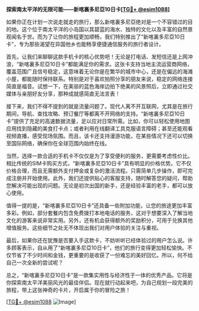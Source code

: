 **探索南太平洋的无限可能——新喀裏多尼亞10日卡[[TG💪+ @esim1088](https://t.me/s/esim1088)]**

如果你正在计划一次说走就走的旅行，那么新喀裏多尼亞绝对是一个不容错过的目的地。这个位于南太平洋的小岛国以其碧蓝的海水、独特的文化以及丰富的自然景观闻名于世。而为了让你的旅程更加顺畅，我们特别推出了“新喀裏多尼亞10日卡”，专为那些渴望在异国他乡也能畅享便捷通信服务的旅行者设计。

首先，让我们来聊聊这款手机卡的核心优势吧！无论是打电话、发短信还是上网冲浪，“新喀裏多尼亞10日卡”都能满足你的需求。这张卡支持当地主流运营商网络，覆盖范围广且信号稳定，这意味着无论你是在繁华的城市中心，还是在偏远的海滩小屋，都能随时保持联系。特别是对于喜欢拍照分享的朋友来说，稳定的网络连接简直是福音。试想一下，在美丽的蓝色海岸边拍下绝美的风景照后，立即通过社交媒体与亲朋好友分享，那种成就感简直无法言表！

接下来，我们不得不提到的就是流量问题了。现代人离不开互联网，尤其是在旅行期间，导航、查找攻略、预订餐厅等都离不开网络的支持。“新喀裏多尼亞10日卡”提供了充足的高速数据流量，足以应对日常所需。比如，你可以轻松使用地图应用找到隐藏的美食打卡点；或者利用在线翻译工具克服语言障碍；甚至还能观看视频直播，感受现场氛围。而且，该卡还支持漫游功能，在某些情况下还可以切换至国际网络，确保你在全球范围内始终在线。

当然，选择一款合适的手机卡不仅仅是为了享受便利的服务，更需要考虑性价比。相比传统的SIM卡购买方式，“新喀裏多尼亞10日卡”具有明显的价格优势。它不仅价格合理，而且无需额外支付押金或复杂的激活流程。只需简单几步操作，即可完成注册并开始使用。此外，我们还提供贴心的客服支持，随时解答您的疑问，帮助您解决可能出现的问题。无论是初次出国的新手，还是经验丰富的老手，都可以放心使用。

值得一提的是，“新喀裏多尼亞10日卡”还具备一些附加功能，让您的旅途更加丰富多彩。例如，部分套餐内包含免费拨打本地电话的服务，这对于想要深入了解当地文化的游客来说非常实用。另外，还有机会获得额外的奖励积分，可用于兑换其他增值服务。这些细节之处无不体现出我们对用户体验的关注与重视。

最后，如果你还在犹豫是否要入手这款卡，不妨听听已经体验过的用户怎么说。许多顾客表示，自从用了“新喀裏多尼亞10日卡”，他们的旅行变得更加轻松愉快。不仅节省了不少时间和金钱，更重要的是收获了一份难忘的美好回忆。所以，何不给自己一次全新的尝试呢？

总之，“新喀裏多尼亞10日卡”是一款集实用性与经济性于一体的优秀产品。它将是你探索南太平洋美丽风光的最佳伴侣。现在就行动起来吧，为自己规划一段完美的旅程，带上这张神奇的卡片，开启属于你的冒险之旅！

[[TG💪+ @esim1088](https://t.me/s/esim1088) ![Image](https://i.postimg.cc/4NQfJmqS/Snipaste-2025-05-13-00-14-12.png)]